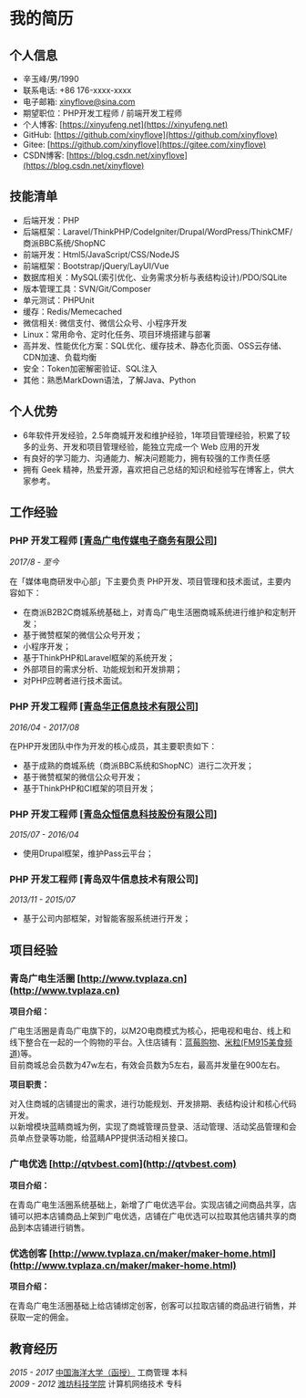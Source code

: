 # 我的简历

## 个人信息

- 辛玉峰/男/1990
- 联系电话: +86 176-xxxx-xxxx
- 电子邮箱: [xinyflove&#64;sina.com](xinyflove&#64;sina.com)
- 期望职位：PHP开发工程师 / 前端开发工程师
- 个人博客: [https://xinyufeng.net](https://xinyufeng.net)
- GitHub: [https://github.com/xinyflove](https://github.com/xinyflove)
- Gitee: [https://github.com/xinyflove](https://gitee.com/xinyflove)
- CSDN博客: [https://blog.csdn.net/xinyflove](https://blog.csdn.net/xinyflove)

## 技能清单

- 后端开发：PHP
- 后端框架：Laravel/ThinkPHP/CodeIgniter/Drupal/WordPress/ThinkCMF/商派BBC系统/ShopNC
- 前端开发：Html5/JavaScript/CSS/NodeJS
- 前端框架：Bootstrap/jQuery/LayUI/Vue
- 数据库相关：MySQL(索引优化、业务需求分析与表结构设计)/PDO/SQLite
- 版本管理工具：SVN/Git/Composer
- 单元测试：PHPUnit
- 缓存：Redis/Memecached
- 微信相关: 微信支付、微信公众号、小程序开发
- Linux：常用命令、定时化任务、项目环境搭建与部署
- 高并发、性能优化方案：SQL优化、缓存技术、静态化页面、OSS云存储、CDN加速、负载均衡
- 安全：Token加密解密验证、SQL注入
- 其他：熟悉MarkDown语法，了解Java、Python

## 个人优势

- 6年软件开发经验，2.5年商城开发和维护经验，1年项目管理经验，积累了较多的业务、开发和项目管理经验，能独立完成一个 Web 应用的开发
- 有良好的学习能力、沟通能力、解决问题能力，拥有较强的工作责任感
- 拥有 Geek 精神，热爱开源，喜欢把自己总结的知识和经验写在博客上，供大家参考。

## 工作经验

### **PHP 开发工程师** [[青岛广电传媒电子商务有限公司](http://www.qtvinfo.com)]

*2017/8 - 至今*

在「媒体电商研发中心部」下主要负责 PHP开发、项目管理和技术面试，主要内容如下：

* 在商派B2B2C商城系统基础上，对青岛广电生活圈商城系统进行维护和定制开发；
* 基于微赞框架的微信公众号开发；
* 小程序开发；
* 基于ThinkPHP和Laravel框架的系统开发；
* 外部项目的需求分析、功能规划和开发排期；
* 对PHP应聘者进行技术面试。


### **PHP 开发工程师** [[青岛华正信息技术有限公司](http://www.huazhenginfo.com)]

*2016/04 - 2017/08*

在PHP开发团队中作为开发的核心成员，其主要职责如下：

* 基于成熟的商城系统（商派BBC系统和ShopNC）进行二次开发；
* 基于微赞框架的微信公众号开发；
* 基于ThinkPHP和CI框架的项目开发；


### **PHP 开发工程师** [[青岛众恒信息科技股份有限公司](http://www.zehin.com.cn)]

*2015/07 - 2016/04*

* 使用Drupal框架，维护Pass云平台；

### **PHP 开发工程师** [青岛双牛信息技术有限公司]

*2013/11 - 2015/07*

* 基于公司内部框架，对智能客服系统进行开发；

## 项目经验

### 青岛广电生活圈 [http://www.tvplaza.cn](http://www.tvplaza.cn)
 
**项目介绍：**

广电生活圈是青岛广电旗下的，以M2O电商模式为核心，把电视和电台、线上和线下整合在一起的一个购物的平台。入住店铺有：[蓝莓购物](http://www.tvplaza.cn/wap/tvshopping.html?shop_id=38)、[米粒(FM915美食频道)](http://www.tvplaza.cn/wap/shopindex.html?shop_id=7)等。  
目前商城总会员数为47w左右，有效会员数为5左右，最高并发量在900左右。

**项目职责：**

对入住商城的店铺提出的需求，进行功能规划、开发排期、表结构设计和核心代码开发。  
以新增模块蓝睛商城为例，实现了商城管理员登录、活动管理、活动奖品管理和会员单点登录等功能，给蓝睛APP提供活动相关接口。

### 广电优选 [http://qtvbest.com](http://qtvbest.com)

**项目介绍：**

在青岛广电生活圈系统基础上，新增了广电优选平台。实现店铺之间商品共享，店铺可以把本店铺商品上架到广电优选，店铺在广电优选可以拉取其他店铺共享的商品到本店铺进行销售。

### 优选创客 [http://www.tvplaza.cn/maker/maker-home.html](http://www.tvplaza.cn/maker/maker-home.html)

**项目介绍：** 

在青岛广电生活圈基础上给店铺绑定创客，创客可以拉取店铺的商品进行销售，并获取一定的佣金。


## 教育经历

*2015 - 2017* [中国海洋大学（函授）](http://jxjy.ouc.edu.cn/) 工商管理 本科  
*2009 - 2012* [潍坊科技学院](http://www.wfust.edu.cn/) 计算机网络技术 专科

